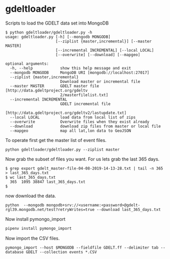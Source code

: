 # gdeltloader
Scripts to load the GDELT data set into MongoDB

```
$ python gdeltloader/gdeltloader.py -h
usage: gdeltloader.py [-h] [--mongodb MONGODB]
                      [--ziplist {master,incremental}] [--master MASTER]
                      [--incremental INCREMENTAL] [--local LOCAL]
                      [--overwrite] [--download] [--mapgeo]

optional arguments:
  -h, --help            show this help message and exit
  --mongodb MONGODB     MongoDB URI [mongodb://localhost:27017]
  --ziplist {master,incremental}
                        Download master or incremental file
  --master MASTER       GDELT master file [http://data.gdeltproject.org/gdeltv
                        2/masterfilelist.txt]
  --incremental INCREMENTAL
                        GDELT incremental file
                        [http://data.gdeltproject.org/gdeltv2/lastupdate.txt]
  --local LOCAL         load data from local list of zips
  --overwrite           Overwrite files when they exist already
  --download            download zip files from master or local file
  --mapgeo              map all lat,lon data to GeoJSON
```

To operate first get the master list of event files.

``python gdeltloader/gdeltloader.py --ziplist master``

Now grab the subset of files you want. For us lets grab the last 365 days.
```shell
$ grep export gdelt_master-file-04-08-2019-14-13-28.txt | tail -n 365 > last_365_days.txt
$ wc last_365_days.txt
  365  1095 38847 last_365_days.txt
$
```

now download the data.

```shell
python  --mongodb mongodb+srv://<username:<password>@gdelt-rgl39.mongodb.net/test?retryWrites=true --download last_365_days.txt 
```

Now install pymongo_import

```sh
pipenv install pymongo_import
```

Now import the CSV files.
```
pymongo_import --host $MONGODB --fieldfile GDELT.ff --delimiter tab --database GDELT --collection events *.CSV
```

